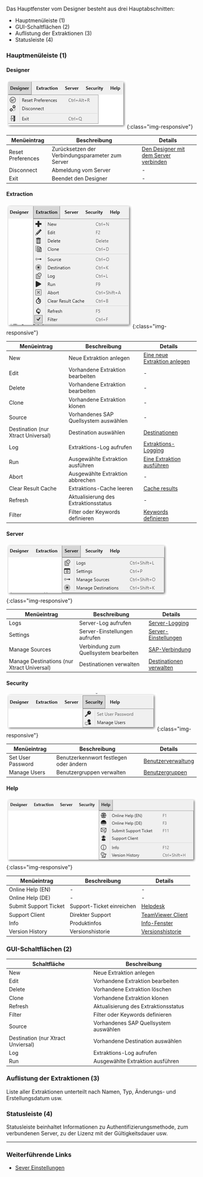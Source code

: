 
Das Hauptfenster vom Designer besteht aus drei Hauptabschnitten:
- Hauptmenüleiste (1)
- GUI-Schaltflächen (2)
- Auflistung der Extraktionen (3)
- Statusleiste (4)

### Hauptmenüleiste (1)

#### Designer

![menueleiste_designer](/img/content/xu/menueleiste_designer.png){:class="img-responsive"}

Menüeintrag |Beschreibung | Details
------------ | ------------ | -------------
Reset Preferences  | Zurücksetzen der Verbindungsparameter zum Server | [Den Designer mit dem Server verbinden](../erste-schritte/designer-mit-dem-server-verbinden#verbindung-zu-einem-server)
Disconnect | Abmeldung vom Server | -
Exit | Beendet den Designer | -

#### Extraction

![menueleiste_extraction](/img/content/xu/menueleiste_extraction.png){:class="img-responsive"}

Menüeintrag |Beschreibung | Details
------------ | ------------ | -------------
New  | Neue Extraktion anlegen | [Eine neue Extraktion anlegen](../erste-schritte/eine-neue-extraktion-anlegen)
Edit | Vorhandene Extraktion bearbeiten | -
Delete | Vorhandene Extraktion bearbeiten | -
Clone | Vorhandene Extraktion klonen | -
Source | Vorhandenes SAP Quellsystem auswählen | -
Destination (nur Xtract Universal) | Destination auswählen | [Destinationen](https://help.theobald-software.com/de/xtract-universal/xu-destinationen)
Log | Extraktions-Log aufrufen | [Extraktions-Logging](../logging/log-zugriff-ueber-designer#extraktions-logs)
Run  | Ausgewählte Extraktion ausführen | [Eine Extraktion ausführen](../erste-schritte/eine-extraktion-ausfuehren)
Abort | Ausgewählte Extraktion abbrechen | -
Clear Result Cache | Extraktions-Cache leeren | [Cache results](../erste-schritte/allgemeine-einstellungen#misc-tab)
Refresh | Aktualisierung des Extraktionsstatus | -
Filter | Filter oder Keywords definieren | [Keywords definieren](../erste-schritte/allgemeine-einstellungen#misc-tab)

#### Server

![menueleiste_server](/img/content/xu/menueleiste_server.png){:class="img-responsive"}

Menüeintrag |Beschreibung | Details
------------ | ------------ | -------------
Logs  | Server-Log aufrufen | [Server-Logging](../logging/log-zugriff-ueber-designer#server-logs-run)
Settings | Server-Einstellungen aufrufen | [Server-Einstellungen](../server/server_einstellungen)
Manage Sources | Verbindung zum Quellsystem bearbeiten | [SAP-Verbindung](../einfuehrung/sap-verbindungen-anlegen)
Manage Destinations (nur Xtract Universal) | Destinationen verwalten | [Destinationen verwalten](https://help.theobald-software.com/de/xtract-universal/xu-destinationen/ziele-verwalten)

#### Security

![menueleiste_security](/img/content/xu/menueleiste_security.png){:class="img-responsive"}

Menüeintrag |Beschreibung | Details
------------ | ------------ | -------------
Set User Password  | Benutzerkennwort festlegen oder ändern  | [Benutzerverwaltung](../sicherheit/benutzerverwaltung#benutzer)
Manage Users | Benutzergruppen verwalten | [Benutzergruppen](../sicherheit/benutzerverwaltung#benutzergruppen)

#### Help

![menueleiste_help](/img/content/xu/menueleiste_help.png){:class="img-responsive"}

Menüeintrag |Beschreibung | Details
------------ | ------------ | -------------
Online Help (EN) |  -  | -
Online Help (DE) | - | -
Submit Support Ticket | Support-Ticket einreichen | [Helpdesk](https://support.theobald-software.com/helpdesk/User/Register)
Support Client | Direkter Support | [TeamViewer Client](https://get.teamviewer.com/theobaldsoftware)
Info | Produktinfos | [Info-Fenster](../einfuehrung/lizenz#about-xtract-universal---info-fenster)
Version History | Versionshistorie | [Versionshistorie]( https://kb.theobald-software.com/version-history)

### GUI-Schaltflächen (2)

Schaltfläche |Beschreibung 
------------ | ------------ 
New | Neue Extraktion anlegen 
Edit |  Vorhandene Extraktion bearbeiten |
Delete | Vorhandene Extraktion löschen  |
Clone| Vorhandene Extraktion klonen  |
Refresh | Aktualisierung des Extraktionsstatus  |
Filter |  Filter oder Keywords definieren |
Source| Vorhandenes SAP Quellsystem auswählen  |
Destination (nur Xtract Unviersal)| Vorhandene Destination auswählen  |
Log | Extraktions-Log aufrufen  |
Run  | Ausgewählte Extraktion ausführen  | 

### Auflistung der Extraktionen (3)
Liste aller Extraktionen unterteilt nach Namen, Typ, Änderungs- und Erstellungsdatum usw.


### Statusleiste (4)
Statusleiste beinhaltet Informationen zu Authentifizierungsmethode, zum verbundenen Server, zu der Lizenz mit der Gültigkeitsdauer usw.


*****
### Weiterführende Links
- [Sever Einstellungen](../server)




